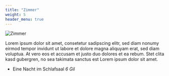 ```yaml
---
title: "Zimmer"
weight: 5
header_menu: true
---
```


![Zimmer](images/banner/960x320_Entrance.png)

Lorem ipsum dolor sit amet, consetetur sadipscing elitr, sed diam nonumy eirmod tempor invidunt ut labore et dolore magna aliquyam erat, sed diam voluptua. At vero eos et accusam et justo duo dolores et ea rebum. Stet clita kasd gubergren, no sea takimata sanctus est Lorem ipsum dolor sit amet. 

* Eine Nacht im Schlafsaal *6 Gil*